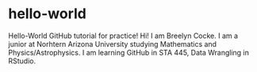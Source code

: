 # hello-world
Hello-World GitHub tutorial for practice!
Hi! I am Breelyn Cocke. I am a junior at Norhtern Arizona University studying Mathematics and Physics/Astrophysics. I am learning GitHub in STA 445, Data Wrangling in RStudio. 
